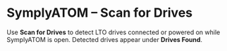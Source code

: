 # SymplyATOM – Scan for Drives

Use **Scan for Drives** to detect LTO drives connected or powered on while SymplyATOM is open. Detected drives appear under **Drives Found**.
